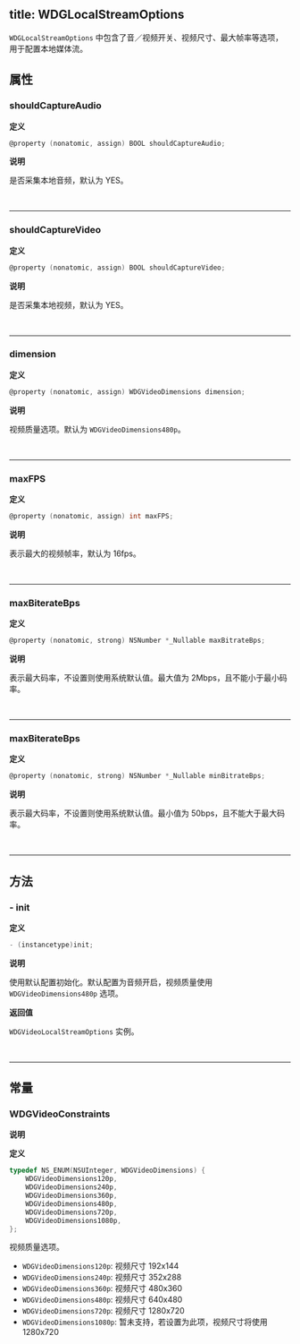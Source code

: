 title: WDGLocalStreamOptions
---

`WDGLocalStreamOptions` 中包含了音／视频开关、视频尺寸、最大帧率等选项，用于配置本地媒体流。

## 属性

### shouldCaptureAudio

**定义**

```objectivec
@property (nonatomic, assign) BOOL shouldCaptureAudio;
```

**说明**

是否采集本地音频，默认为 YES。

</br>

---

### shouldCaptureVideo

**定义**

```objectivec
@property (nonatomic, assign) BOOL shouldCaptureVideo;
```

**说明**

是否采集本地视频，默认为 YES。

</br>

---

### dimension

**定义**

```objectivec
@property (nonatomic, assign) WDGVideoDimensions dimension;
```

**说明**

视频质量选项。默认为 `WDGVideoDimensions480p`。

</br>

---

### maxFPS

**定义**

```objectivec
@property (nonatomic, assign) int maxFPS;
```

**说明**

表示最大的视频帧率，默认为 16fps。

</br>

---

### maxBiterateBps

**定义**

```objectivec
@property (nonatomic, strong) NSNumber *_Nullable maxBitrateBps;
```

**说明**

表示最大码率，不设置则使用系统默认值。最大值为 2Mbps，且不能小于最小码率。

</br>

---

### maxBiterateBps

**定义**

```objectivec
@property (nonatomic, strong) NSNumber *_Nullable minBitrateBps;
```

**说明**

表示最大码率，不设置则使用系统默认值。最小值为 50bps，且不能大于最大码率。

</br>

---

## 方法

### - init

**定义**

```objectivec
- (instancetype)init;
```

**说明**

使用默认配置初始化。默认配置为音频开启，视频质量使用 `WDGVideoDimensions480p` 选项。

**返回值**

`WDGVideoLocalStreamOptions` 实例。

</br>

---

## 常量

### WDGVideoConstraints

**说明**

**定义**

```objectivec
typedef NS_ENUM(NSUInteger, WDGVideoDimensions) {
    WDGVideoDimensions120p,
    WDGVideoDimensions240p,
    WDGVideoDimensions360p,
    WDGVideoDimensions480p,
    WDGVideoDimensions720p,
    WDGVideoDimensions1080p, 
};
```

视频质量选项。

- `WDGVideoDimensions120p`: 视频尺寸 192x144
- `WDGVideoDimensions240p`: 视频尺寸 352x288
- `WDGVideoDimensions360p`: 视频尺寸 480x360
- `WDGVideoDimensions480p`: 视频尺寸 640x480
- `WDGVideoDimensions720p`: 视频尺寸 1280x720
- `WDGVideoDimensions1080p`: 暂未支持，若设置为此项，视频尺寸将使用 1280x720
